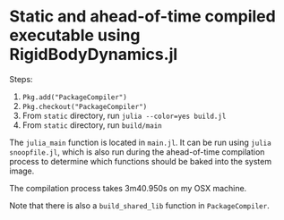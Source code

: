 # Static and ahead-of-time compiled executable using RigidBodyDynamics.jl

Steps:

1. `Pkg.add("PackageCompiler")`
2. `Pkg.checkout("PackageCompiler")`
3. From `static` directory, run `julia --color=yes build.jl`
4. From `static` directory, run `build/main`

The `julia_main` function is located in `main.jl`. It can be run using `julia snoopfile.jl`, which is also run during the ahead-of-time compilation process to determine which functions should be baked into the system image.

The compilation process takes 3m40.950s on my OSX machine.

Note that there is also a `build_shared_lib` function in `PackageCompiler`.
